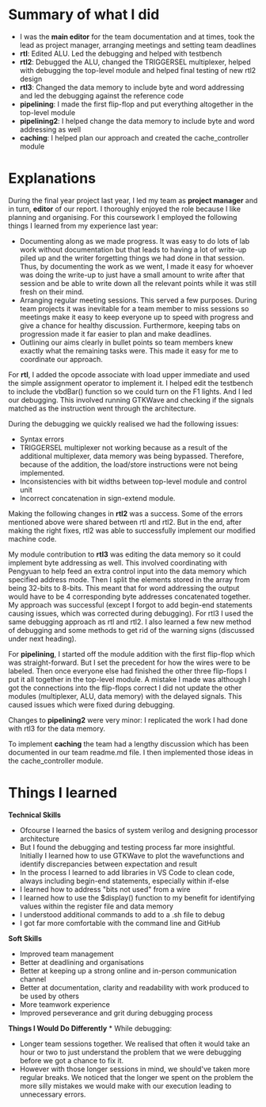 # Summary of what I did #
* I was the **main editor** for the team documentation and at times, took the lead as project manager, arranging meetings and setting team deadlines
* **rtl**: Edited ALU. Led the debugging and helped with testbench
* **rtl2**: Debugged the ALU, changed the TRIGGERSEL multiplexer, helped with debugging the top-level module and helped final testing of new rtl2 design
* **rtl3**: Changed the data memory to include byte and word addressing and led the debugging against the reference code
* **pipelining**: I made the first flip-flop and put everything altogether in the top-level module
* **pipelining2**: I helped change the data memory to include byte and word addressing as well
* **caching**: I helped plan our approach and created the cache_controller module

# Explanations #
During the final year project last year, I led my team as **project manager** and in turn, **editor** of our report. I thoroughly enjoyed the role because I like planning and organising. For this coursework I employed the following things I learned from my experience last year:
* Documenting along as we made progress. It was easy to do lots of lab work without documentation but that leads to having a lot of write-up piled up and the writer forgetting things we had done in that session. Thus, by documenting the work as we went, I made it easy for whoever was doing the write-up to just have a small amount to write after that session and be able to write down all the relevant points while it was still fresh on their mind.
* Arranging regular meeting sessions. This served a few purposes. During team projects it was inevitable for a team member to miss sessions so meetings make it easy to keep everyone up to speed with progress and give a chance for healthy discussion. Furthermore, keeping tabs on progression made it far easier to plan and make deadlines.
* Outlining our aims clearly in bullet points so team members knew exactly what the remaining tasks were. This made it easy for me to coordinate our approach.

For **rtl**, I added the opcode associate with load upper immediate and used the simple assignment operator to implement it. I helped edit the testbench to include the vbdBar() function so we could turn on the F1 lights. And I led our debugging. This involved running GTKWave and checking if the signals matched as the instruction went through the architecture. 

During the debugging we quickly realised we had the following issues:
* Syntax errors
* TRIGGERSEL multiplexer not working because as a result of the additional multiplexer, data memory was being bypassed. Therefore, because of the addition, the load/store instructions were not being implemented.
* Inconsistencies with bit widths between top-level module and control unit
* Incorrect concatenation in sign-extend module.

Making the following changes in **rtl2** was a success. Some of the errors mentioned above were shared between rtl and rtl2. But in the end, after making the right fixes, rtl2 was able to successfully implement our modified machine code.

My module contribution to **rtl3** was editing the data memory so it could implement byte addressing as well. This involved coordinating with Pengyuan to help feed an extra control input into the data memory which specified address mode. Then I split the elements stored in the array from being 32-bits to 8-bits. This meant that for word addressing the output would have to be 4 corresponding byte addresses concatenated together. My approach was successful (except I forgot to add begin-end statements causing issues, which was corrected during debugging). For rtl3 I used the same debugging approach as rtl and rtl2. I also learned a few new method of debugging and some methods to get rid of the warning signs (discussed under next heading).

For **pipelining**, I started off the module addition with the first flip-flop which was straight-forward. But I set the precedent for how the wires were to be labeled. Then once everyone else had finished the other three flip-flops I put it all together in the top-level module. A mistake I made was although I got the connections into the flip-flops correct I did not update the other modules (multiplexer, ALU, data memory) with the delayed signals. This caused issues which were fixed during debugging.

Changes to **pipelining2** were very minor: I replicated the work I had done with rtl3 for the data memory.

To implement **caching** the team had a lengthy discussion which has been documented in our team readme.md file. I then implemented those ideas in the cache_controller module.

# Things I learned #
**Technical Skills**
* Ofcourse I learned the basics of system verilog and designing processor architecture
* But I found the debugging and testing process far more insightful. Initially I learned how to use GTKWave to plot the wavefunctions and identify discrepancies between expectation and result
* In the process I learned to add libraries in VS Code to clean code, always including begin-end statements, especially within if-else
* I learned how to address "bits not used" from a wire
* I learned how to use the $display() function to my benefit for identifying values within the register file and data memory
* I understood additional commands to add to a .sh file to debug
* I got far more comfortable with the command line and GitHub

**Soft Skills**
* Improved team management
* Better at deadlining and organisations
* Better at keeping up a strong online and in-person communication channel
* Better at documentation, clarity and readability with work produced to be used by others
* More teamwork experience
* Improved perseverance and grit during debugging process

**Things I Would Do Differently**
*
While debugging:
* Longer team sessions together. We realised that often it would take an hour or two to just understand the problem that we were debugging before we got a chance to fix it.
* However with those longer sessions in mind, we should've taken more regular breaks. We noticed that the longer we spent on the problem the more silly mistakes we would make with our execution leading to unnecessary errors.
